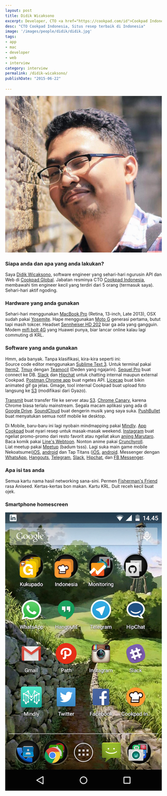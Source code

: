```yaml
---
layout: post
title: Didik Wicaksono
excerpt: Developer, CTO <a href="https://cookpad.com/id">Cookpad Indonesia</a>
desc: "CTO Cookpad Indonesia, Situs resep terbaik di Indonesia"
image: '/images/people/didik/didik.jpg'
tags:
- app
- mac
- developer
- web
- interview
category: interview
permalink: /didik-wicaksono/
publishDate: "2015-06-22"

---
```


![Didik Wicaksono](/images/people/didik/didik.jpg)

### Siapa anda dan apa yang anda lakukan?

Saya [Didik Wicaksono](https://twitter.com/did1k), software engineer yang sehari-hari ngurusin API dan Web di [Cookpad Global](https://cookpad.com/). Jabatan resminya CTO [Cookpad Indonesia](https://cookpad.com/id), membawahi tim engineer kecil yang terdiri dari 5 orang (termasuk saya). Sehari-hari aktif ngoding.

### Hardware yang anda gunakan
Sehari-hari menggunakan [MacBook Pro](https://support.apple.com/kb/SP691?locale=en_US) (Retina, 13-inch, Late 2013), OSX sudah pakai [Yosemite](https://en.wikipedia.org/wiki/OS_X_Yosemite). Hape menggunakan [Moto G](https://en.wikipedia.org/wiki/Moto_G_(1st_generation)) generasi pertama, butut tapi masih tokcer. Headset [Sennheiser HD 202](http://en-id.sennheiser.com/over-ear-headphones-hd-202) biar ga ada yang gangguin. Modem [mifi bolt 4G](http://www.boltsuper4g.com/) yang Huawei punya, biar lancar online kalau lagi commuting di KRL.

### Software yang anda gunakan
Hmm, ada banyak. Tanpa klasifikasi, kira-kira seperti ini:   
Source code editor menggunakan [Sublime Text 3](https://www.sublimetext.com/3). Untuk terminal pakai [Iterm2](https://www.iterm2.com/), [Tmux](https://tmux.github.io/) dengan [Teamocil](https://github.com/remiprev/teamocil) (Deden yang ngajarin). [Sequel Pro](http://www.sequelpro.com/) buat connect ke DB. [Slack](https://slack.com) dan [Hipchat](https://www.hipchat.com/) untuk chatting internal maupun external Cookpad. [Postman Chrome app](https://www.getpostman.com/) buat ngetes API. [Licecap](http://www.cockos.com/licecap/) buat bikin animated gif ga jelas. Gmage, tool internal Cookpad buat upload foto langsung ke [S3](https://aws.amazon.com/s3/) (modifikasi dari Gyazo).

[Transmit](https://panic.com/transmit/) buat transfer file ke server atau [S3](https://aws.amazon.com/s3/). [Chrome Canary](https://www.google.com/chrome/browser/canary.html), karena Chrome biasa terlalu mainstream. Segala macam aplikasi yang ada di [Google Drive](https://www.google.com/drive/). [SoundCloud](https://soundcloud.com) buat dengerin musik yang saya suka. [PushBullet](https://www.pushbullet.com/) buat menyatukan semua notif mobile ke desktop.

Di Mobile, baru-baru ini lagi nyobain mindmapping pakai [Mindly](http://www.mindlyapp.com/). [App Cookpad](https://cookpad.com/id/unduh) buat nyari resep untuk masak-masak weekend. [Instagram](https://instagram.com/) buat ngeliat promo-promo dari resto favorit atau ngeliat akun [anjing Marutaro](https://instagram.com/marutaro/). Baca komik pakai [Line's Webtoon](http://www.webtoons.com/en/). Nonton anime pakai [Crunchyroll](http://www.crunchyroll.com/).     
Liat meetup pakai [Meetup](http://www.meetup.com/) (badum tsss). Lagi suka main game mobile Nekoatsume([iOS](https://itunes.apple.com/us/app/nekoatsume/id923917775), [android](https://play.google.com/store/apps/details?id=jp.co.hit_point.nekoatsume&hl=en) dan Tap Titans ([iOS](https://itunes.apple.com/id/app/tap-titans/id940596201?mt=8), [android](https://play.google.com/store/apps/details?id=com.gamehivecorp.taptitans&hl=en). Messenger dengan [WhatsApp](https://web.whatsapp.com/), [Hangouts](https://www.google.com/+/learnmore/hangouts/), [Telegram](https://telegram.org/), [Slack](https://slack.com/), [Hipchat](https://www.hipchat.com), dan [FB Messenger](https://www.messenger.com/).


### Apa isi tas anda
Semua kartu nama hasil networking sana-sini. Permen [Fisherman's Friend](http://www.fishermansfriend.com/en-gb/) rasa Aniseed. Kertas-kertas bon makan. Kartu KRL. Duit receh kecil buat ojek.

### Smartphone homescreen
![Didik Wicaksono homescreen](/images/people/didik/Screenshot_2015-06-17-14-45-07.png)
